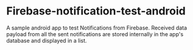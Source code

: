 # Firebase-notification-test-android

A sample android app to test Notifications from Firebase. Received data payload from all the sent notifications are stored internally in the app's database and displayed in a list.

